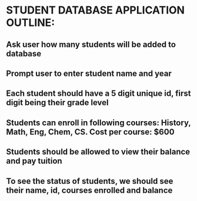 # STUDENT DATABASE APPLICATION OUTLINE:

## Ask user how many students will be added to database
## Prompt user to enter student name and year
## Each student should have a 5 digit unique id, first digit being their grade level
## Students can enroll in following courses: History, Math, Eng, Chem, CS. Cost per course: $600
## Students should be allowed to view their balance and pay tuition
## To see the status of students, we should see their name, id, courses enrolled and balance
